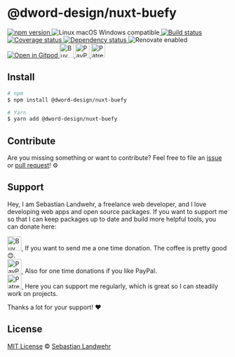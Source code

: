 <!-- TITLE/ -->
# @dword-design/nuxt-buefy
<!-- /TITLE -->

<!-- BADGES/ -->
  <p>
    <a href="https://npmjs.org/package/@dword-design/nuxt-buefy">
      <img
        src="https://img.shields.io/npm/v/@dword-design/nuxt-buefy.svg"
        alt="npm version"
      >
    </a><img src="https://img.shields.io/badge/os-linux%20%7C%C2%A0macos%20%7C%C2%A0windows-blue" alt="Linux macOS Windows compatible"><a href="https://github.com/dword-design/nuxt-buefy/actions">
      <img
        src="https://github.com/dword-design/nuxt-buefy/workflows/build/badge.svg"
        alt="Build status"
      >
    </a><a href="https://codecov.io/gh/dword-design/nuxt-buefy">
      <img
        src="https://codecov.io/gh/dword-design/nuxt-buefy/branch/master/graph/badge.svg"
        alt="Coverage status"
      >
    </a><a href="https://david-dm.org/dword-design/nuxt-buefy">
      <img src="https://img.shields.io/david/dword-design/nuxt-buefy" alt="Dependency status">
    </a><img src="https://img.shields.io/badge/renovate-enabled-brightgreen" alt="Renovate enabled"><br/><a href="https://gitpod.io/#https://github.com/dword-design/nuxt-buefy">
      <img src="https://gitpod.io/button/open-in-gitpod.svg" alt="Open in Gitpod">
    </a><a href="https://www.buymeacoffee.com/dword">
      <img
        src="https://www.buymeacoffee.com/assets/img/guidelines/download-assets-sm-2.svg"
        alt="Buy Me a Coffee"
        height="32"
      >
    </a><a href="https://paypal.me/SebastianLandwehr">
      <img
        src="https://dword-design.de/images/paypal.svg"
        alt="PayPal"
        height="32"
      >
    </a><a href="https://www.patreon.com/dworddesign">
      <img
        src="https://dword-design.de/images/patreon.svg"
        alt="Patreon"
        height="32"
      >
    </a>
</p>
<!-- /BADGES -->

<!-- DESCRIPTION/ -->

<!-- /DESCRIPTION -->

<!-- INSTALL/ -->
## Install

```bash
# npm
$ npm install @dword-design/nuxt-buefy

# Yarn
$ yarn add @dword-design/nuxt-buefy
```
<!-- /INSTALL -->

<!-- LICENSE/ -->
## Contribute

Are you missing something or want to contribute? Feel free to file an [issue](https://github.com/dword-design/nuxt-buefy/issues) or [pull request](https://github.com/dword-design/nuxt-buefy/pulls)! ⚙️

## Support

Hey, I am Sebastian Landwehr, a freelance web developer, and I love developing web apps and open source packages. If you want to support me so that I can keep packages up to date and build more helpful tools, you can donate here:

<p>
  <a href="https://www.buymeacoffee.com/dword">
    <img
      src="https://www.buymeacoffee.com/assets/img/guidelines/download-assets-sm-2.svg"
      alt="Buy Me a Coffee"
      height="32"
    >
  </a>&nbsp;If you want to send me a one time donation. The coffee is pretty good 😊.<br/>
  <a href="https://paypal.me/SebastianLandwehr">
    <img
      src="https://dword-design.de/images/paypal.svg"
      alt="PayPal"
      height="32"
    >
  </a>&nbsp;Also for one time donations if you like PayPal.<br/>
  <a href="https://www.patreon.com/dworddesign">
    <img
      src="https://dword-design.de/images/patreon.svg"
      alt="Patreon"
      height="32"
    >
  </a>&nbsp;Here you can support me regularly, which is great so I can steadily work on projects.
</p>

Thanks a lot for your support! ❤️

## License

[MIT License](https://opensource.org/licenses/MIT) © [Sebastian Landwehr](https://dword-design.de)
<!-- /LICENSE -->
